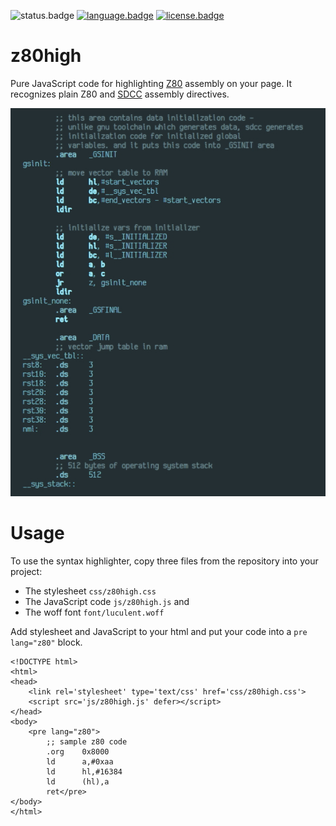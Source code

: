 ![status.badge] [![language.badge]][language.url] [![license.badge]][license.url]

# z80high

Pure JavaScript code for highlighting [Z80](http://www.zilog.com/docs/z80/um0080.pdf) assembly on your page. 
It recognizes plain Z80 and [SDCC](http://sdcc.sourceforge.net/) assembly directives.

![Sample](img/sample.jpg)

# Usage

To use the syntax highlighter, copy three files from the repository into your project:
 * The stylesheet `css/z80high.css`
 * The JavaScript code `js/z80high.js` and
 * The woff font `font/luculent.woff` 

Add stylesheet and JavaScript to your html and put your code into a `pre lang="z80"` block.

~~~
<!DOCTYPE html>
<html>
<head>
    <link rel='stylesheet' type='text/css' href='css/z80high.css'>
    <script src='js/z80high.js' defer></script>
</head>
<body>
    <pre lang="z80">
        ;; sample z80 code
        .org    0x8000
        ld      a,#0xaa
        ld      hl,#16384
        ld      (hl),a
        ret</pre>
</body>
</html>
~~~

[language.url]:   https://en.wikipedia.org/wiki/JavaScript
[language.badge]: https://img.shields.io/badge/language-JavaScript-blue.svg

[license.url]:    https://github.com/tstih/nice/blob/master/LICENSE
[license.badge]:  https://img.shields.io/badge/license-MIT-blue.svg

[status.badge]:  https://img.shields.io/badge/status-stable-green.svg
